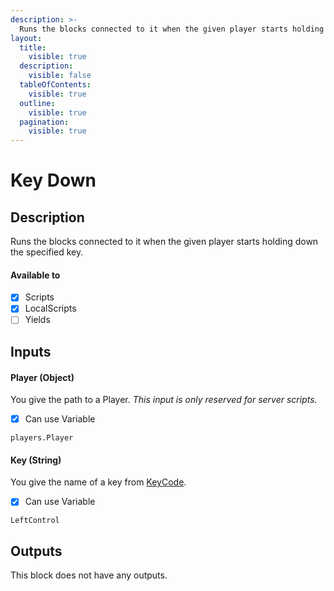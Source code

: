 ```yaml
---
description: >-
  Runs the blocks connected to it when the given player starts holding down the specified key.
layout:
  title:
    visible: true
  description:
    visible: false
  tableOfContents:
    visible: true
  outline:
    visible: true
  pagination:
    visible: true
---
```


# Key Down

## Description

Runs the blocks connected to it when the given player starts holding down the specified key.

#### Available to

* [x] Scripts
* [x] LocalScripts
* [ ] Yields

## Inputs

#### Player (Object)

You give the path to a Player. *This input is only reserved for server scripts.*

* [x] Can use Variable

```
players.Player
```

#### Key (String)

You give the name of a key from [KeyCode](https://create.roblox.com/docs/reference/engine/enums/KeyCode).

* [x] Can use Variable

```
LeftControl
```

## Outputs

This block does not have any outputs.
